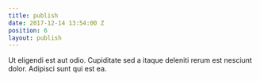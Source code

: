 ```yaml
---
title: publish
date: 2017-12-14 13:54:00 Z
position: 6
layout: publish
---
```


Ut eligendi est aut odio. Cupiditate sed a itaque deleniti rerum est nesciunt dolor. Adipisci sunt qui est ea.